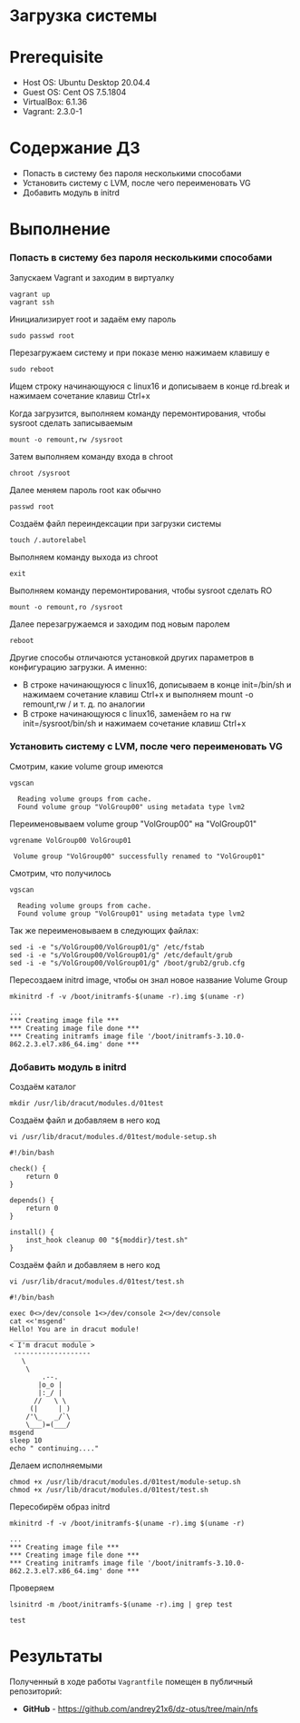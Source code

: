 # Загрузка системы

# **Prerequisite**
- Host OS: Ubuntu Desktop 20.04.4
- Guest OS: Cent OS 7.5.1804
- VirtualBox: 6.1.36
- Vagrant: 2.3.0-1

# **Содержание ДЗ**

* Попасть в систему без пароля несколькими способами
* Установить систему с LVM, после чего переименовать VG
* Добавить модуль в initrd


# **Выполнение**

### Попасть в систему без пароля несколькими способами

Запускаем Vagrant и заходим в виртуалку
```
vagrant up
vagrant ssh
```

Инициализирует root и задаём ему пароль
```
sudo passwd root
```

Перезагружаем систему и при показе меню нажимаем клавишу е
```
sudo reboot
```

Ищем строку начинающуюся с linux16 и дописываем в конце rd.break и нажимаем сочетание клавиш Сtrl+x

Когда загрузится, выполняем команду перемонтирования, чтобы sysroot сделать записываемым
```
mount -o remount,rw /sysroot
```

Затем выполняем команду входа в chroot
```
chroot /sysroot
```

Далее меняем пароль root как обычно
```
passwd root
```

Создаём файл переиндексации при загрузки системы
```
touch /.autorelabel
```

Выполняем команду выхода из chroot
```
exit
```

Выполняем команду перемонтирования, чтобы sysroot сделать RO
```
mount -o remount,ro /sysroot
```

Далее перезагружаемся и заходим под новым паролем
```
reboot
```

Другие способы отличаются установкой других параметров в конфигурацию загрузки. А именно:
* В строке начинающуюся с linux16, дописываем в конце init=/bin/sh и нажимаем сочетание клавиш Сtrl+x и выполняем mount -o remount,rw / и т. д. по аналогии
* В строке начинающуюся с linux16, заменāем ro на rw init=/sysroot/bin/sh и нажимаем сочетание клавиш Сtrl+x


### Установить систему с LVM, после чего переименовать VG


Смотрим, какие volume group имеются
```
vgscan

  Reading volume groups from cache.
  Found volume group "VolGroup00" using metadata type lvm2
```

Переименовываем volume group "VolGroup00" на "VolGroup01"
```
vgrename VolGroup00 VolGroup01

 Volume group "VolGroup00" successfully renamed to "VolGroup01"
```

Смотрим, что получилось
```
vgscan

  Reading volume groups from cache.
  Found volume group "VolGroup01" using metadata type lvm2
```

Так же переименовываем в следующих файлах:
```
sed -i -e "s/VolGroup00/VolGroup01/g" /etc/fstab
sed -i -e "s/VolGroup00/VolGroup01/g" /etc/default/grub
sed -i -e "s/VolGroup00/VolGroup01/g" /boot/grub2/grub.cfg
```

Пересоздаем initrd image, чтобы он знал новое название Volume Group
```
mkinitrd -f -v /boot/initramfs-$(uname -r).img $(uname -r)

...
*** Creating image file ***
*** Creating image file done ***
*** Creating initramfs image file '/boot/initramfs-3.10.0-862.2.3.el7.x86_64.img' done ***
```

### Добавить модуль в initrd

Создаём каталог
```
mkdir /usr/lib/dracut/modules.d/01test
```

Создаём файл и добавляем в него код

```
vi /usr/lib/dracut/modules.d/01test/module-setup.sh

#!/bin/bash

check() {
    return 0
}

depends() {
    return 0
}

install() {
    inst_hook cleanup 00 "${moddir}/test.sh"
}
```

Создаём файл и добавляем в него код
```
vi /usr/lib/dracut/modules.d/01test/test.sh

#!/bin/bash

exec 0<>/dev/console 1<>/dev/console 2<>/dev/console
cat <<'msgend'
Hello! You are in dracut module!
 ___________________
< I'm dracut module >
 -------------------
   \
    \
        .--.
       |o_o |
       |:_/ |
      //   \ \
     (|     | )
    /'\_   _/`\
    \___)=(___/
msgend
sleep 10
echo " continuing...."
```

Делаем исполняемыми
```
chmod +x /usr/lib/dracut/modules.d/01test/module-setup.sh
chmod +x /usr/lib/dracut/modules.d/01test/test.sh
```

Пересобирём образ initrd
```
mkinitrd -f -v /boot/initramfs-$(uname -r).img $(uname -r)

...
*** Creating image file ***
*** Creating image file done ***
*** Creating initramfs image file '/boot/initramfs-3.10.0-862.2.3.el7.x86_64.img' done ***
```

Проверяем
```
lsinitrd -m /boot/initramfs-$(uname -r).img | grep test

test
```




# **Результаты**

Полученный в ходе работы `Vagrantfile` помещен в публичный репозиторий:
- **GitHub** - https://github.com/andrey21x6/dz-otus/tree/main/nfs

